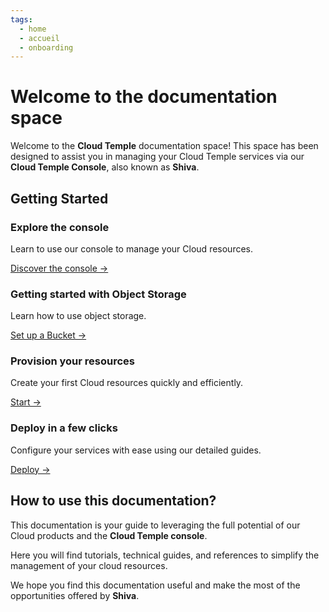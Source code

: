 ```yaml
---
tags:
  - home
  - accueil
  - onboarding
---
```


# Welcome to the documentation space

Welcome to the **Cloud Temple** documentation space! This space has been designed to assist you in managing your Cloud Temple services via our **Cloud Temple Console**, also known as **Shiva**.

## Getting Started

<div class="card-grid">
  <div class="card">
    <h3>Explore the console</h3>
    <p>Learn to use our console to manage your Cloud resources.</p>
    <a href="console" class="card-link">Discover the console &rarr;</a>
  </div>
    <div class="card">
    <h3>Getting started with Object Storage</h3>
    <p>Learn how to use object storage.</p>
    <a href="storage/oss" class="card-link">Set up a Bucket &rarr;</a>
  </div>
  <div class="card">
    <h3>Provision your resources</h3>
    <p>Create your first Cloud resources quickly and efficiently.</p>
    <a href="iaas_vmware/quickstart" class="card-link">Start &rarr;</a>
  </div>
  <div class="card">
    <h3>Deploy in a few clicks</h3>
    <p>Configure your services with ease using our detailed guides.</p>
    <a href="iaas_vmware/quickstart" class="card-link">Deploy &rarr;</a>
  </div>
</div>

## How to use this documentation?
This documentation is your guide to leveraging the full potential of our Cloud products and the **Cloud Temple console**.

Here you will find tutorials, technical guides, and references to simplify the management of your cloud resources.

We hope you find this documentation useful and make the most of the opportunities offered by **Shiva**.
